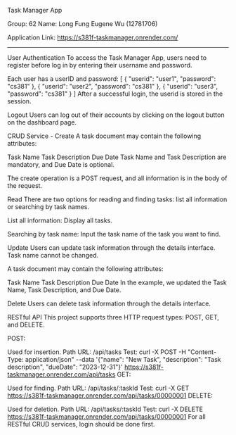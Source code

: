 Task Manager App

Group: 62
Name: 
Long Fung Eugene Wu (12781706)

Application Link: https://s381f-taskmanager.onrender.com/

********************************************

User Authentication
To access the Task Manager App, users need to register before log in by entering their username and password.

Each user has a userID and password:
[
	{ "userid": "user1", "password": "cs381" },
	{ "userid": "user2", "password": "cs381" },
	{ "userid": "user3", "password": "cs381" }
]
After a successful login, the userid is stored in the session.

Logout
Users can log out of their accounts by clicking on the logout button on the dashboard page.

CRUD Service - 
Create
A task document may contain the following attributes:

Task Name
Task Description
Due Date
Task Name and Task Description are mandatory, and Due Date is optional.

The create operation is a POST request, and all information is in the body of the request.

Read
There are two options for reading and finding tasks: list all information or searching by task names.

List all information:
Display all tasks.

Searching by task name:
Input the task name of the task you want to find.

Update
Users can update task information through the details interface. Task name cannot be changed.

A task document may contain the following attributes:

Task Name
Task Description
Due Date
In the example, we updated the Task Name, Task Description, and Due Date.

Delete
Users can delete task information through the details interface.

RESTful API
This project supports three HTTP request types: POST, GET, and DELETE.

POST:

Used for insertion.
Path URL: /api/tasks
Test: curl -X POST -H "Content-Type: application/json" --data '{"name": "New Task", "description": "Task description", "dueDate": "2023-12-31"}' https://s381f-taskmanager.onrender.com/api/tasks
GET:

Used for finding.
Path URL: /api/tasks/:taskId
Test: curl -X GET https://s381f-taskmanager.onrender.com/api/tasks/00000001
DELETE:

Used for deletion.
Path URL: /api/tasks/:taskId
Test: curl -X DELETE https://s381f-taskmanager.onrender.com/api/tasks/00000001
For all RESTful CRUD services, login should be done first.